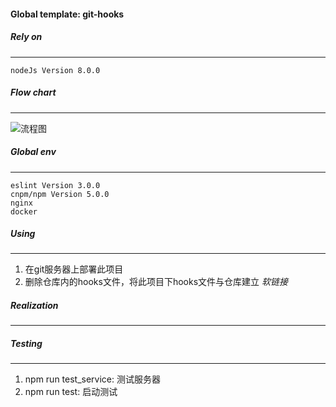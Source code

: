 ####  Global template: git-hooks


##### Rely on
----
    nodeJs Version 8.0.0


##### Flow chart
----
![流程图](https://github.com/huoxuhuoxu/git-hooks/images/nodeJs实现Git分布式自动化部署系统.png "Node.js Git分布式自动化部署系统 流程图")


##### Global env
----
    eslint Version 3.0.0
    cnpm/npm Version 5.0.0
    nginx
    docker



##### Using
----

1. 在git服务器上部署此项目
2. 删除仓库内的hooks文件，将此项目下hooks文件与仓库建立 *软链接*


##### Realization
----




##### Testing
----

1. npm run test_service: 测试服务器
2. npm run test: 启动测试

